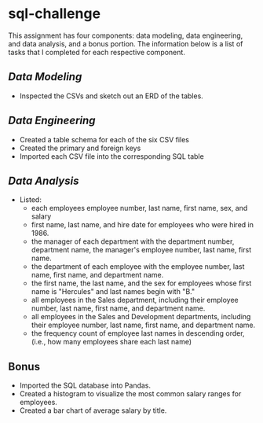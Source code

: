 # sql-challenge

This assignment has four components: data modeling, data engineering, and data analysis, and a bonus portion. The information below is a list of tasks that I completed for each respective component. 

## *Data Modeling*

* Inspected the CSVs and sketch out an ERD of the tables. 

## *Data Engineering*

* Created a table schema for each of the six CSV files
* Created the primary and foreign keys
* Imported each CSV file into the corresponding SQL table 

## *Data Analysis*

* Listed:
  - each employees employee number, last name, first name, sex, and salary
  - first name, last name, and hire date for employees who were hired in 1986.
  - the manager of each department with the department number, department name, the manager's employee number, last name, first name.
  - the department of each employee with the employee number, last name, first name, and department name.
  - the first name, the last name, and the sex for employees whose first name is "Hercules" and last names begin with "B."
  - all employees in the Sales department, including their employee number, last name, first name, and department name.
  - all employees in the Sales and Development departments, including their employee number, last name, first name, and department name.
  - the frequency count of employee last names in descending order, (i.e., how many employees share each last name)

## Bonus

 * Imported the SQL database into Pandas. 
 * Created a histogram to visualize the most common salary ranges for employees.
 * Created a bar chart of average salary by title.
